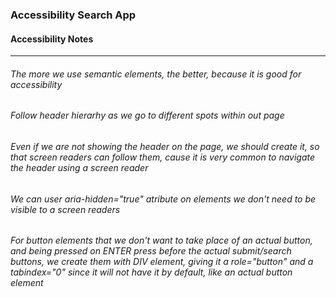 ### Accessibility Search App

#### Accessibility Notes
___

###### The more we use semantic elements, the better, because it is good for accessibility

###### Follow header hierarhy as we go to different spots within out page

###### Even if we are not showing the header on the page, we should create it, so that screen readers can follow them, cause it is very common to navigate the header using a screen reader

###### We can user aria-hidden="true" atribute on elements we don't need to be visible to a screen readers

###### For button elements that we don't want to take place of an actual button, and being pressed on ENTER press before the actual submit/search buttons, we create them with DIV element, giving it a role="button" and a tabindex="0" since it will not have it by default, like an actual button element

###### 
###### 
###### 
###### 
###### 